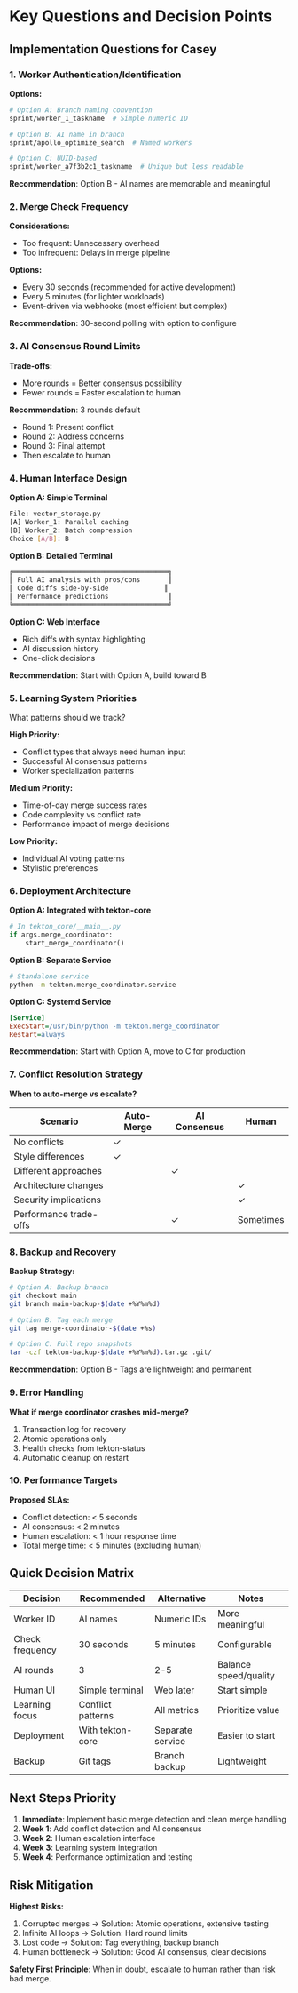 # Key Questions and Decision Points

## Implementation Questions for Casey

### 1. **Worker Authentication/Identification**

**Options:**
```bash
# Option A: Branch naming convention
sprint/worker_1_taskname  # Simple numeric ID

# Option B: AI name in branch
sprint/apollo_optimize_search  # Named workers

# Option C: UUID-based
sprint/worker_a7f3b2c1_taskname  # Unique but less readable
```

**Recommendation**: Option B - AI names are memorable and meaningful

### 2. **Merge Check Frequency**

**Considerations:**
- Too frequent: Unnecessary overhead
- Too infrequent: Delays in merge pipeline

**Options:**
- Every 30 seconds (recommended for active development)
- Every 5 minutes (for lighter workloads)  
- Event-driven via webhooks (most efficient but complex)

**Recommendation**: 30-second polling with option to configure

### 3. **AI Consensus Round Limits**

**Trade-offs:**
- More rounds = Better consensus possibility
- Fewer rounds = Faster escalation to human

**Recommendation**: 3 rounds default
- Round 1: Present conflict
- Round 2: Address concerns
- Round 3: Final attempt
- Then escalate to human

### 4. **Human Interface Design**

**Option A: Simple Terminal**
```bash
File: vector_storage.py
[A] Worker_1: Parallel caching
[B] Worker_2: Batch compression
Choice [A/B]: B
```

**Option B: Detailed Terminal**
```bash
╔═══════════════════════════════════════╗
║ Full AI analysis with pros/cons       ║
║ Code diffs side-by-side              ║
║ Performance predictions               ║
╚═══════════════════════════════════════╝
```

**Option C: Web Interface**
- Rich diffs with syntax highlighting
- AI discussion history
- One-click decisions

**Recommendation**: Start with Option A, build toward B

### 5. **Learning System Priorities**

What patterns should we track?

**High Priority:**
- Conflict types that always need human input
- Successful AI consensus patterns
- Worker specialization patterns

**Medium Priority:**
- Time-of-day merge success rates
- Code complexity vs conflict rate
- Performance impact of merge decisions

**Low Priority:**
- Individual AI voting patterns
- Stylistic preferences

### 6. **Deployment Architecture**

**Option A: Integrated with tekton-core**
```python
# In tekton_core/__main__.py
if args.merge_coordinator:
    start_merge_coordinator()
```

**Option B: Separate Service**
```bash
# Standalone service
python -m tekton.merge_coordinator.service
```

**Option C: Systemd Service**
```ini
[Service]
ExecStart=/usr/bin/python -m tekton.merge_coordinator
Restart=always
```

**Recommendation**: Start with Option A, move to C for production

### 7. **Conflict Resolution Strategy**

**When to auto-merge vs escalate?**

| Scenario | Auto-Merge | AI Consensus | Human |
|----------|------------|--------------|--------|
| No conflicts | ✓ | | |
| Style differences | ✓ | | |
| Different approaches | | ✓ | |
| Architecture changes | | | ✓ |
| Security implications | | | ✓ |
| Performance trade-offs | | ✓ | Sometimes |

### 8. **Backup and Recovery**

**Backup Strategy:**
```bash
# Option A: Backup branch
git checkout main
git branch main-backup-$(date +%Y%m%d)

# Option B: Tag each merge
git tag merge-coordinator-$(date +%s)

# Option C: Full repo snapshots
tar -czf tekton-backup-$(date +%Y%m%d).tar.gz .git/
```

**Recommendation**: Option B - Tags are lightweight and permanent

### 9. **Error Handling**

**What if merge coordinator crashes mid-merge?**

1. Transaction log for recovery
2. Atomic operations only
3. Health checks from tekton-status
4. Automatic cleanup on restart

### 10. **Performance Targets**

**Proposed SLAs:**
- Conflict detection: < 5 seconds
- AI consensus: < 2 minutes
- Human escalation: < 1 hour response time
- Total merge time: < 5 minutes (excluding human)

## Quick Decision Matrix

| Decision | Recommended | Alternative | Notes |
|----------|-------------|-------------|--------|
| Worker ID | AI names | Numeric IDs | More meaningful |
| Check frequency | 30 seconds | 5 minutes | Configurable |
| AI rounds | 3 | 2-5 | Balance speed/quality |
| Human UI | Simple terminal | Web later | Start simple |
| Learning focus | Conflict patterns | All metrics | Prioritize value |
| Deployment | With tekton-core | Separate service | Easier to start |
| Backup | Git tags | Branch backup | Lightweight |

## Next Steps Priority

1. **Immediate**: Implement basic merge detection and clean merge handling
2. **Week 1**: Add conflict detection and AI consensus
3. **Week 2**: Human escalation interface
4. **Week 3**: Learning system integration
5. **Week 4**: Performance optimization and testing

## Risk Mitigation

**Highest Risks:**
1. Corrupted merges → Solution: Atomic operations, extensive testing
2. Infinite AI loops → Solution: Hard round limits
3. Lost code → Solution: Tag everything, backup branch
4. Human bottleneck → Solution: Good AI consensus, clear decisions

**Safety First Principle**: When in doubt, escalate to human rather than risk bad merge.